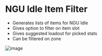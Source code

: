 # NGU Idle Item Filter
- Generates lists of items for NGU Idle
- Gives option to filter on item slot 
- Gives suggested loadout for picked stats
- Can be filtered on zone
  
![image](https://github.com/Zeekb/ngu-idle-item-filter/assets/24407565/3f6c4aff-43c5-4e8a-ae5b-182d6e45be26)
